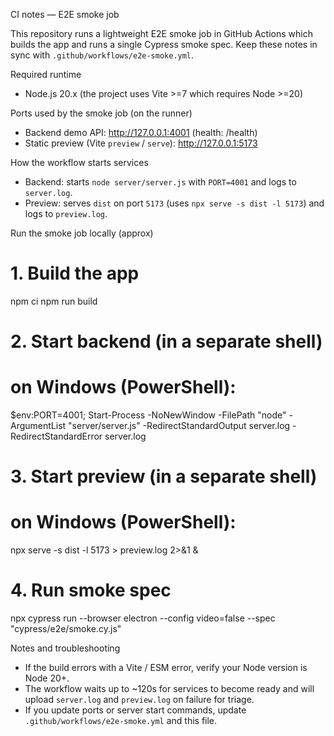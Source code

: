CI notes — E2E smoke job

This repository runs a lightweight E2E smoke job in GitHub Actions which builds the app and runs a single Cypress smoke spec. Keep these notes in sync with `.github/workflows/e2e-smoke.yml`.

Required runtime
- Node.js 20.x (the project uses Vite >=7 which requires Node >=20)

Ports used by the smoke job (on the runner)
- Backend demo API: http://127.0.0.1:4001 (health: /health)
- Static preview (Vite `preview` / `serve`): http://127.0.0.1:5173

How the workflow starts services
- Backend: starts `node server/server.js` with `PORT=4001` and logs to `server.log`.
- Preview: serves `dist` on port `5173` (uses `npx serve -s dist -l 5173`) and logs to `preview.log`.

Run the smoke job locally (approx)

# 1. Build the app
npm ci
npm run build

# 2. Start backend (in a separate shell)
# on Windows (PowerShell):
$env:PORT=4001; Start-Process -NoNewWindow -FilePath "node" -ArgumentList "server/server.js" -RedirectStandardOutput server.log -RedirectStandardError server.log

# 3. Start preview (in a separate shell)
# on Windows (PowerShell):
npx serve -s dist -l 5173 > preview.log 2>&1 &

# 4. Run smoke spec
npx cypress run --browser electron --config video=false --spec "cypress/e2e/smoke.cy.js"

Notes and troubleshooting
- If the build errors with a Vite / ESM error, verify your Node version is Node 20+.
- The workflow waits up to ~120s for services to become ready and will upload `server.log` and `preview.log` on failure for triage.
- If you update ports or server start commands, update `.github/workflows/e2e-smoke.yml` and this file.
